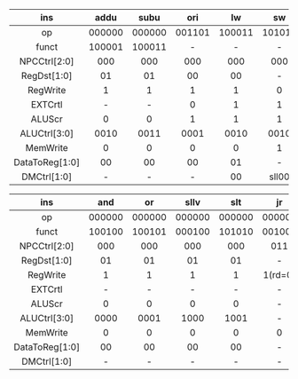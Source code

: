 |      ins       |  addu  |  subu  |  ori   |   lw   |   sw   |  beq   |  lui   | sll(nop) |   j    |
| :------------: | :----: | :----: | :----: | :----: | :----: | :----: | :----: | :------: | :----: |
|       op       | 000000 | 000000 | 001101 | 100011 | 101011 | 000100 | 001111 |  000000  | 000010 |
|     funct      | 100001 | 100011 |   -    |   -    |   -    |   -    |   -    |  000000  |   -    |
|  NPCCtrl[2:0]  |  000   |  000   |  000   |  000   |  000   |  001   |  000   |   000    |  010   |
|  RegDst[1:0]   |   01   |   01   |   00   |   00   |   -    |   -    |   00   |    01    |   -    |
|    RegWrite    |   1    |   1    |   1    |   1    |   0    |   0    |   1    |    1     |   0    |
|    EXTCrtl     |   -    |   -    |   0    |   1    |   1    |   -    |   0    |    -     |   -    |
|     ALUScr     |   0    |   0    |   1    |   1    |   1    |   -    |   1    |    0     |   -    |
|  ALUCtrl[3:0]  |  0010  |  0011  |  0001  |  0010  |  0010  |  0010  |  0110  |   0111   |   -    |
|    MemWrite    |   0    |   0    |   0    |   0    |   1    |   0    |   0    |    0     |   0    |
| DataToReg[1:0] |   00   |   00   |   00   |   01   |   -    |   -    |   00   |    00    |   -    |
|  DMCtrl[1:0]   |   -    |   -    |   -    |   00   | sll00  |   -    |   -    |    -     |   -    |



|      ins       |  and   |   or   |  sllv  |  slt   |   jr    |  addi  |  jal   |   sh   |   sb   |   lh   |   lb   |
| :------------: | :----: | :----: | :----: | :----: | :-----: | :----: | :----: | :----: | :----: | :----: | :----: |
|       op       | 000000 | 000000 | 000000 | 000000 | 000000  | 001000 | 000011 | 101001 | 101000 | 100001 | 100000 |
|     funct      | 100100 | 100101 | 000100 | 101010 | 001000  |   -    |   -    |   -    |   -    |   -    |   -    |
|  NPCCtrl[2:0]  |  000   |  000   |  000   |  000   |   011   |  000   |  010   |  000   |  000   |  000   |  000   |
|  RegDst[1:0]   |   01   |   01   |   01   |   01   |    -    |   00   |   10   |   -    |   -    |   0    |   0    |
|    RegWrite    |   1    |   1    |   1    |   1    | 1(rd=0) |   1    |   1    |   0    |   0    |   1    |   1    |
|    EXTCrtl     |   -    |   -    |   -    |   -    |    -    |   1    |   -    |   1    |   1    |   1    |   1    |
|     ALUScr     |   0    |   0    |   0    |   0    |    -    |   1    |   -    |   1    |   1    |   1    |   1    |
|  ALUCtrl[3:0]  |  0000  |  0001  |  1000  |  1001  |    -    |  0010  |   -    |  0010  |  0010  |  0010  |  0010  |
|    MemWrite    |   0    |   0    |   0    |   0    |    0    |   0    |   0    |   1    |   1    |   0    |   0    |
| DataToReg[1:0] |   00   |   00   |   00   |   00   |    -    |   00   |   10   |   -    |   -    |   01   |   01   |
|  DMCtrl[1:0]   |   -    |   -    |   -    |   -    |    -    |   -    |   -    |   01   |   10   |   01   |   10   |
